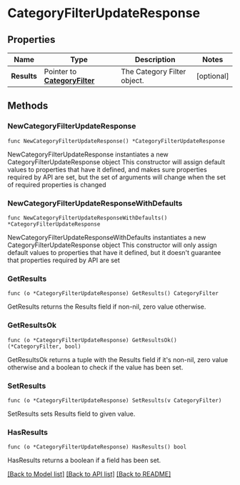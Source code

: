 # CategoryFilterUpdateResponse

## Properties

Name | Type | Description | Notes
------------ | ------------- | ------------- | -------------
**Results** | Pointer to [**CategoryFilter**](CategoryFilter.md) | The Category Filter object. | [optional] 

## Methods

### NewCategoryFilterUpdateResponse

`func NewCategoryFilterUpdateResponse() *CategoryFilterUpdateResponse`

NewCategoryFilterUpdateResponse instantiates a new CategoryFilterUpdateResponse object
This constructor will assign default values to properties that have it defined,
and makes sure properties required by API are set, but the set of arguments
will change when the set of required properties is changed

### NewCategoryFilterUpdateResponseWithDefaults

`func NewCategoryFilterUpdateResponseWithDefaults() *CategoryFilterUpdateResponse`

NewCategoryFilterUpdateResponseWithDefaults instantiates a new CategoryFilterUpdateResponse object
This constructor will only assign default values to properties that have it defined,
but it doesn't guarantee that properties required by API are set

### GetResults

`func (o *CategoryFilterUpdateResponse) GetResults() CategoryFilter`

GetResults returns the Results field if non-nil, zero value otherwise.

### GetResultsOk

`func (o *CategoryFilterUpdateResponse) GetResultsOk() (*CategoryFilter, bool)`

GetResultsOk returns a tuple with the Results field if it's non-nil, zero value otherwise
and a boolean to check if the value has been set.

### SetResults

`func (o *CategoryFilterUpdateResponse) SetResults(v CategoryFilter)`

SetResults sets Results field to given value.

### HasResults

`func (o *CategoryFilterUpdateResponse) HasResults() bool`

HasResults returns a boolean if a field has been set.


[[Back to Model list]](../README.md#documentation-for-models) [[Back to API list]](../README.md#documentation-for-api-endpoints) [[Back to README]](../README.md)


